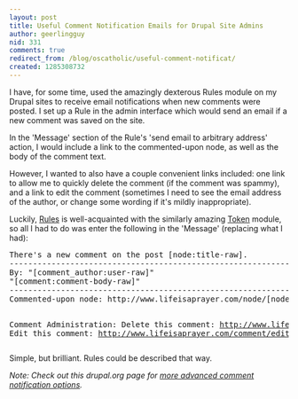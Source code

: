 ```yaml
---
layout: post
title: Useful Comment Notification Emails for Drupal Site Admins
author: geerlingguy
nid: 331
comments: true
redirect_from: /blog/oscatholic/useful-comment-notificat/
created: 1285308732
---
```

<p>I have, for some time, used the amazingly dexterous Rules module on my Drupal sites to receive email notifications when new comments were posted. I set up a Rule in the admin interface which would send an email if a new comment was saved on the site.</p>
<p>In the &#39;Message&#39; section of the Rule&#39;s &#39;send email to arbitrary address&#39; action, I would include a link to the commented-upon node, as well as the body of the comment text.</p>
<p>However, I wanted to also have a couple convenient links included: one link to allow me to quickly delete the comment (if the comment was spammy), and a link to edit the comment (sometimes I need to see the email address of the author, or change some wording if it&#39;s mildly inappropriate).</p>
<p>Luckily, <a href="http://drupal.org/project/rules">Rules</a> is well-acquainted with the similarly amazing <a href="http://drupal.org/project/token">Token</a> module, so all I had to do was enter the following in the &#39;Message&#39; (replacing what I had):</p>
<pre>There&#39;s a new comment on the post [node:title-raw].
--------------------------------------------------------------------------------
By: &quot;[comment_author:user-raw]&quot;
&quot;[comment:comment-body-raw]&quot;
--------------------------------------------------------------------------------
Commented-upon node: http://www.lifeisaprayer.com/node/[node:nid]

Comment Administration:
Delete this comment: http://www.lifeisaprayer.com/comment/delete/[comment:comment-cid]
Edit this comment: http://www.lifeisaprayer.com/comment/edit/[comment:comment-cid]</pre>
<p>Simple, but brilliant. Rules could be described that way.</p>
<p><em>Note: Check out this drupal.org page for <a href="http://groups.drupal.org/node/15928">more advanced comment notification options</a>.</em></p>
